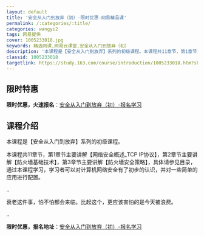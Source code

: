 ```yaml
---
layout: default
title: '安全从入门到放弃（初）-限时优惠-网易精品课'
permalink: /:categories/:title/
categories: wangyi2
tags: 网易提供
cover: 1005233018.jpg
keywords: 精选网课,网易云课堂,安全从入门到放弃（初）
description: '本课程是【安全从入门到放弃】系列的初级课程。本课程共11章节，第1章节主要讲解【网络安全概述_TCPIP协议】，第2章节'
classid: 1005233018
targetlink: https://study.163.com/course/introduction/1005233018.htm?share=1&shareId=1025206652&utm_campaign=share&utm_medium=iphoneShare&utm_source=&utm_u=1025206652
---
```


## 限时特惠

**限时优惠，火速报名**：[安全从入门到放弃（初）-报名学习](https://study.163.com/course/introduction/1005233018.htm?share=1&shareId=1025206652&utm_campaign=share&utm_medium=iphoneShare&utm_source=&utm_u=1025206652)

## 课程介绍

本课程是【安全从入门到放弃】系列的初级课程。



本课程共11章节，第1章节主要讲解【网络安全概述_TCP IP协议】，第2章节主要讲解【防火墙基础技术】，第3章节主要讲解【防火墙安全策略】，具体请参见目录，通过本课程学习，学习者可以对计算机网络安全有了初步的认识，并对一些简单的应用进行配置。



..

衰老这件事，怕不怕都会来临。比起这个，更应该害怕的是今天被浪费。

..

**限时优惠，报名地址**：[安全从入门到放弃（初）-报名学习](https://study.163.com/course/introduction/1005233018.htm?share=1&shareId=1025206652&utm_campaign=share&utm_medium=iphoneShare&utm_source=&utm_u=1025206652)

